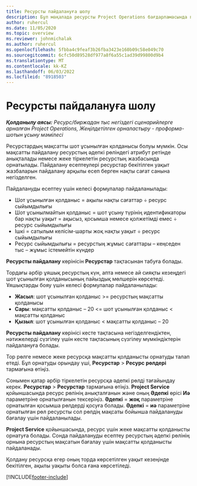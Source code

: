 ```yaml
---
title: Ресурсты пайдалануға шолу
description: Бұл мақалада ресурсты Project Operations бағдарламасында пайдалану туралы ақпарат берілген.
author: ruhercul
ms.date: 11/05/2020
ms.topic: overview
ms.reviewer: johnmichalak
ms.author: ruhercul
ms.openlocfilehash: 5fbba4c9feaf3b26fba3423e160b09c58e049c70
ms.sourcegitcommit: 6cfc50d89528df977a8f6a55c1ad39d99800d9b4
ms.translationtype: MT
ms.contentlocale: kk-KZ
ms.lasthandoff: 06/03/2022
ms.locfileid: "8918503"
---
```

# <a name="resource-utilization-overview"></a>Ресурсты пайдалануға шолу

_**Қолданылу аясы:** Ресурс/биржадан тыс негіздегі сценарийлерге арналған Project Operations, Жеңілдетілген орналастыру - проформа-шотын ұсыну мәмілесі_

Ресурстардың мақсатты шот ұсынылған қолданысы болуы мүмкін. Осы мақсатты пайдалану ресурстың әдепкі рөліндегі атрибут ретінде анықталады немесе жеке тіркелетін ресурстың жазбасында орнатылады. Пайдалану есептеулері ресурстар бекітілген уақыт жазбаларын пайдалану арқылы есеп берген нақты сағат санына негізделген.

Пайдалануды есептеу үшін келесі формулалар пайдаланылады:

  - Шот ұсынылған қолданыс = ақылы нақты сағаттар ÷ ресурс сыйымдылығы
  - Шот ұсынылмайтын қолданыс = шот ұсыну түрінің идентификаторы бар нақты уақыт = ақысыз, қосымша немесе қолжетімді емес ÷ ресурс сыйымдылығы
  - Ішкі = сатылым келісім-шарты жоқ нақты уақыт ÷ ресурс сыйымдылығы
  - Ресурс сыйымдылығы = ресурстың жұмыс сағаттары – кеңседен тыс – жұмыс істемейтін күндер

**Ресурсты пайдалану** көрінісін **Ресурстар** тақтасынан табуға болады.

Тордағы әрбір ұяшық ресурстың күн, апта немесе ай сияқты кезеңдегі шот ұсынылған қолданысының пайыздық мөлшерін көрсетеді. Ұяшықтарды бояу үшін келесі формулалар пайдаланылады:

  - **Жасыл**: шот ұсынылған қолданыс >= ресурстың мақсатты қолданысы
  - **Сары**: мақсатты қолданыс – 20 <= шот ұсынылған қолданыс < мақсатты қолданыс
  - **Қызыл**: шот ұсынылған қолданыс < мақсатты қолданыс – 20

**Ресурсты пайдалану** көрінісі кесте тақтасына негізделгендіктен, нәтижелерді сүзгілеу үшін кесте тақтасының сүзгілеу мүмкіндіктерін пайдалануға болады.

Тор рөлге немесе жеке ресурсқа мақсатты қолданысты орнатуды талап етеді. Бұл орнатуды орындау үші, **Ресурстар** > **Ресурс рөлдері** тармағына өтіңіз.

Сонымен қатар әрбір тіркелетін ресурсқа әдепкі рөлді тағайындау керек. **Ресурстар** > **Ресурстар** тармағына өтіңіз. **Project Service** қойыншасында ресурс рөлінің анықталғанын және оның **Әдепкі** өрісі **Иә** параметріне орнатылғанын тексеріңіз. **Әдепкі** = **жоқ** параметріне орнатылған қосымша рөлдерді қосуға болады. **Әдепкі** = **иә** параметріне орнатылған рөл ресурсты сол рөлдің мақсаты бойынша пайдалануды бағалау үшін пайдаланылады.

**Project Service** қойыншасында, ресурс үшін жеке мақсатты қолданысты орнатуға болады. Сонда пайдалануды есептеу ресурстың әдепкі рөлінің орнына ресурстың мақсатын бағалау үшін мақсатты қолданысты пайдаланады.

Қолдану ресурсқа егер оның торда көрсетілген уақыт кезеңінде бекітілген, ақылы уақыты болса ғана көрсетіледі.


[!INCLUDE[footer-include](../includes/footer-banner.md)]